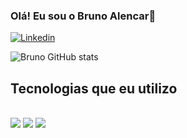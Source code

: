 ### Olá! Eu sou o Bruno Alencar🖖
[![Linkedin](https://img.shields.io/badge/LinkedIn-0077B5?style=for-the-badge&logo=linkedin&logoColor=white)]()

![Bruno GitHub stats](https://github-readme-stats.vercel.app/api?username=BrunoeSousaAlencar&show_icons=true&theme=tokyonight)

## Tecnologias que eu utilizo

<div style="inline_block"><br/>
  <img align="conter" alt"html5" src="https://img.shields.io/badge/HTML5-E34F26?style=for-the-badge&logo=html5&logoColor=white" />
  <img align="conter" alt"css3" src="	https://img.shields.io/badge/CSS3-1572B6?style=for-the-badge&logo=css3&logoColor=white" />
  <img align="conter" alt"javascript" src="https://img.shields.io/badge/JavaScript-323330?style=for-the-badge&logo=javascript&logoColor=F7DF1E" />
</div>
